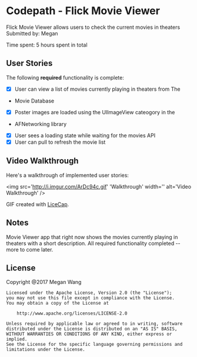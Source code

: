 # Codepath - Flick Movie Viewer

Flick Movie Viewer allows users to check the current movies in theaters
Submitted by: Megan

Time spent: 5 hours spent in total

## User Stories

The following **required** functionality is complete:

* [x] User can view a list of movies currently playing in theaters from The
* Movie Database
* [x] Poster images are loaded using the UIImageView cateogory in the
* AFNetworking library
* [x] User sees a loading state while waiting for the movies API
* [x] User can pull to refresh the movie list

## Video Walkthrough 

Here's a walkthrough of implemented user stories:

<img src='http://i.imgur.com/ArDc94c.gif' 'Walkthrough' width='' alt='Video Walkthrough' />

GIF created with [LiceCap](http://www.cockos.com/licecap/).

## Notes

Movie Viewer app that right now shows the movies currently playing in theaters with a short
description. All required functionality completed -- more to come later.

## License

Copyright @2017 Megan Wang

    Licensed under the Apache License, Version 2.0 (the "License");
    you may not use this file except in compliance with the License.
    You may obtain a copy of the License at

        http://www.apache.org/licenses/LICENSE-2.0

    Unless required by applicable law or agreed to in writing, software
    distributed under the License is distributed on an "AS IS" BASIS,
    WITHOUT WARRANTIES OR CONDITIONS OF ANY KIND, either express or implied.
    See the License for the specific language governing permissions and
    limitations under the License.

